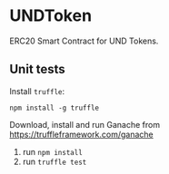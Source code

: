 # UNDToken
ERC20 Smart Contract for UND Tokens.

## Unit tests

Install `truffle`:

`npm install -g truffle`

Download, install and run Ganache from https://truffleframework.com/ganache

1. run `npm install`
2. run `truffle test`
